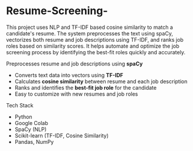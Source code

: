 # Resume-Screening-
This project uses NLP and TF-IDF based cosine similarity to match a candidate's resume.
The system preprocesses the text using spaCy, vectorizes both resume and job descriptions using TF-IDF, and ranks job roles based on similarity scores. It helps automate and optimize the job screening process by identifying the best-fit roles quickly and accurately.

Preprocesses resume and job descriptions using **spaCy**
- Converts text data into vectors using **TF-IDF**
- Calculates **cosine similarity** between resume and each job description
- Ranks and identifies the **best-fit job role** for the candidate
- Easy to customize with new resumes and job roles

Tech Stack
- Python
- Google Colab
- SpaCy (NLP)
- Scikit-learn (TF-IDF, Cosine Similarity)
- Pandas, NumPy
